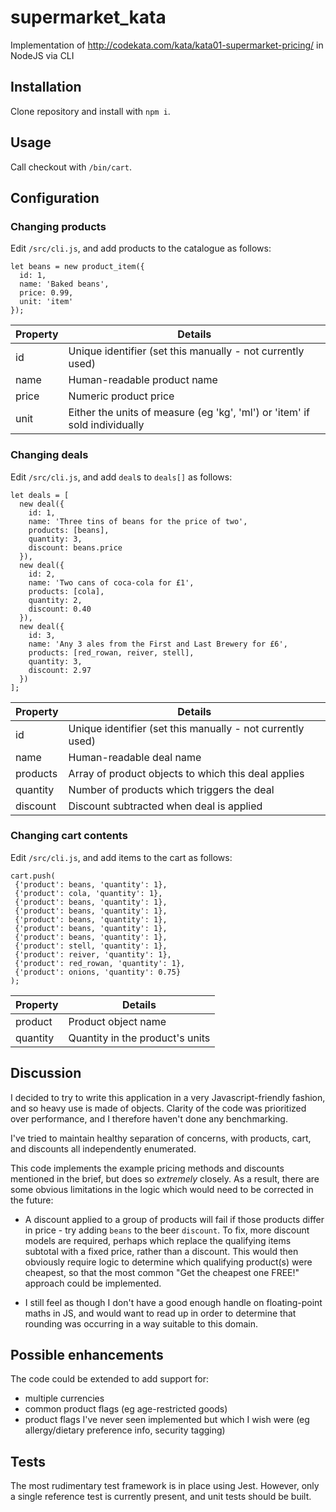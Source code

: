 # supermarket_kata
Implementation of http://codekata.com/kata/kata01-supermarket-pricing/ in NodeJS via CLI

## Installation
Clone repository and install with `npm i`.

## Usage
Call checkout with `/bin/cart`.

## Configuration

### Changing products
Edit `/src/cli.js`, and add products to the catalogue as follows:

```
let beans = new product_item({
  id: 1, 
  name: 'Baked beans', 
  price: 0.99,
  unit: 'item'
});
```

| Property | Details |
|----------|---------|
| id | Unique identifier (set this manually - not currently used) |
| name | Human-readable product name |
| price | Numeric product price |
| unit | Either the units of measure (eg 'kg', 'ml') or 'item' if sold individually |

### Changing deals
Edit `/src/cli.js`, and add `deal`s to `deals[]` as follows:

```
let deals = [
  new deal({
    id: 1,
    name: 'Three tins of beans for the price of two', 
    products: [beans],
    quantity: 3,
    discount: beans.price
  }),
  new deal({
    id: 2,
    name: 'Two cans of coca-cola for £1', 
    products: [cola],
    quantity: 2,
    discount: 0.40
  }),
  new deal({
    id: 3,
    name: 'Any 3 ales from the First and Last Brewery for £6', 
    products: [red_rowan, reiver, stell],
    quantity: 3,
    discount: 2.97
  })
];
```

| Property | Details |
|----------|---------|
| id | Unique identifier (set this manually - not currently used) |
| name | Human-readable deal name |
| products | Array of product objects to which this deal applies |
| quantity | Number of products which triggers the deal |
| discount | Discount subtracted when deal is applied |

### Changing cart contents
Edit `/src/cli.js`, and add items to the cart as follows:

```
cart.push(
 {'product': beans, 'quantity': 1},
 {'product': cola, 'quantity': 1},
 {'product': beans, 'quantity': 1},
 {'product': beans, 'quantity': 1},
 {'product': beans, 'quantity': 1},
 {'product': beans, 'quantity': 1},
 {'product': beans, 'quantity': 1},
 {'product': stell, 'quantity': 1},
 {'product': reiver, 'quantity': 1},
 {'product': red_rowan, 'quantity': 1},
 {'product': onions, 'quantity': 0.75}
);
```

| Property | Details |
|----------|---------|
| product | Product object name |
| quantity | Quantity in the product's units |

## Discussion

I decided to try to write this application in a very Javascript-friendly fashion, 
and so heavy use is made of objects. Clarity of the code was prioritized over 
performance, and I therefore haven't done any benchmarking.

I've tried to maintain healthy separation of concerns, with products, cart, and discounts 
all independently enumerated. 

This code implements the example pricing methods and discounts mentioned in the brief, 
but does so *extremely* closely. As a result, there are some obvious limitations in the 
logic which would need to be corrected in the future:

- A discount applied to a group of products will fail if those products differ in price - 
try adding `beans` to the beer `discount`. To fix, more discount models are required, 
perhaps which replace the qualifying items subtotal with a fixed price, rather than a 
discount. This would then obviously require logic to determine which qualifying product(s) 
were cheapest, so that the most common "Get the cheapest one FREE!" approach could be 
implemented.

- I still feel as though I don't have a good enough handle on floating-point maths in JS, 
and would want to read up in order to determine that rounding was occurring in a way 
suitable to this domain.

## Possible enhancements

The code could be extended to add support for:

- multiple currencies
- common product flags (eg age-restricted goods)
- product flags I've never seen implemented but which I wish were (eg allergy/dietary 
preference info, security tagging)

## Tests

The most rudimentary test framework is in place using Jest. However, only a single 
reference test is currently present, and unit tests should be built.
